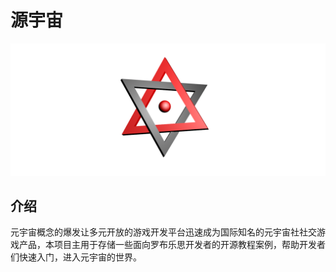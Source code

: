 # 源宇宙

<img src=".\images\logo.png" alt="logo" style="zoom:60%;" />

## 介绍



​	元宇宙概念的爆发让多元开放的游戏开发平台迅速成为国际知名的元宇宙社社交游戏产品，本项目主用于存储一些面向罗布乐思开发者的开源教程案例，帮助开发者们快速入门，进入元宇宙的世界。